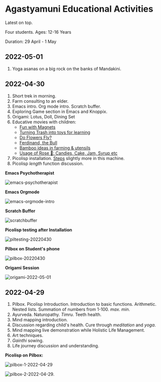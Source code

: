 # Agastyamuni Educational Activities

Latest on top. 

Four students. Ages: 12-16 Years

Duration: 29 April - 1 May 

## 2022-05-01
1. Yoga asanas on a big rock on the banks of Mandakini. 

## 2022-04-30
1. Short trek in morning. 
2. Farm consulting to an elder.
3. Emacs intro. Org mode intro. Scratch buffer. 
4. Exploring Game section in Emacs and Knoppix. 
5. Origami: Lotus, Doll, Dining Set
6. Educative movies with children: 
    - [Fun with Magnets](https://m.youtube.com/watch?v=Jio7yyXo3Aw) 
    - [Turning Trash into toys for learning](https://m.youtube.com/watch?v=KnCqR2yUXoU)
    - [Do Flowers Fly?](https://m.youtube.com/watch?v=qhFueNOJyCU)
    - [Ferdinand, the Bull](https://m.youtube.com/watch?v=UN62cxSs5Q8)
    - [Bamboo ideas in farming & utensils](https://m.youtube.com/watch?v=oi38cQMORQY)
    - [Usage of Rose 🌹: Candies, Cake, Jam, Syrup etc](https://m.youtube.com/watch?v=OSX3ik9Z4X8)
7. Picolisp installation. [Steps](picolisp-code.org) slightly more in this machine. 
8. Picolisp _length_ function discussion. 

**Emacs Psychotherapist** 

![emacs-psychotherapist](emacs-psychotherapist.png)

**Emacs Orgmode**

![emacs-orgmode-intro](emacs-orgmode-intro.png)

**Scratch Buffer**

![scratchbuffer](scratchbuffer.png)

**Picolisp testing after Installation**

![piltesting-20220430](piltesting-20220430.jpg)

**Pilbox on Student's phone**

![pilbox-20220430](pilbox-20220430.jpg)

**Origami Session**

![origami-2022-05-01](origami-2022-05-01.jpg)

## 2022-04-29
1. Pilbox. Picolisp Introduction. Introduction to basic functions. Arithmetic. Nested lists. Summation of numbers from 1-100. _max_. _min_. 
2. Ayurveda. Naturopathy. _Timru_. Teeth health. 
3. Mind mapping introduction. 
4. Discussion regarding child's health. Cure through _meditation_ and _yoga_. 
5. Mind mapping live demonstration while Holistic Life Management.
6. Art techniques. 
7. _Gainthi_ sowing. 
8. Life journey discussion and understanding. 

**Picolisp on Pilbox:** 

![pilbox-1-2022-04-29](pilbox-1-2022-04-29.jpg)

![pilbox-2-2022-04-29.](pilbox-2-2022-04-29..jpg)

